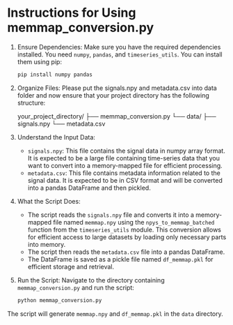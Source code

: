 
Instructions for Using memmap_conversion.py
===========================================

1. Ensure Dependencies:
   Make sure you have the required dependencies installed. You need `numpy`, `pandas`, and `timeseries_utils`. 
   You can install them using pip:
   
   ```bash
   pip install numpy pandas
   ```

2. Organize Files:
   Please put the signals.npy and metadata.csv into data folder and now ensure that your project directory has the following structure:
   
   your_project_directory/
   ├── memmap_conversion.py
   └── data/
       ├── signals.npy
       └── metadata.csv

3. Understand the Input Data:
   - `signals.npy`: This file contains the signal data in numpy array format. It is expected to be a large file containing time-series data that you want to convert into a memory-mapped file for efficient processing.
   - `metadata.csv`: This file contains metadata information related to the signal data. It is expected to be in CSV format and will be converted into a pandas DataFrame and then pickled.

4. What the Script Does:
   - The script reads the `signals.npy` file and converts it into a memory-mapped file named `memmap.npy` using the `npys_to_memmap_batched` function from the `timeseries_utils` module. This conversion allows for efficient access to large datasets by loading only necessary parts into memory.
   - The script then reads the `metadata.csv` file into a pandas DataFrame.
   - The DataFrame is saved as a pickle file named `df_memmap.pkl` for efficient storage and retrieval.

5. Run the Script:
   Navigate to the directory containing `memmap_conversion.py` and run the script:
   
   ```bash
   python memmap_conversion.py
   ```

The script will generate `memmap.npy` and `df_memmap.pkl` in the `data` directory.
